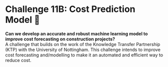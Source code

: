 # Challenge 11B: Cost Prediction Model 💪
**Can we develop an accurate and robust machine learning model to improve cost forecasting on construction projects?**
</br>
A challenge that builds on the work of the Knowledge Transfer Partnership (KTP) with the University of Nottingham. This challenge intends to improve cost forecasting and/modelling to make it an automated and efficient way to reduce cost.
